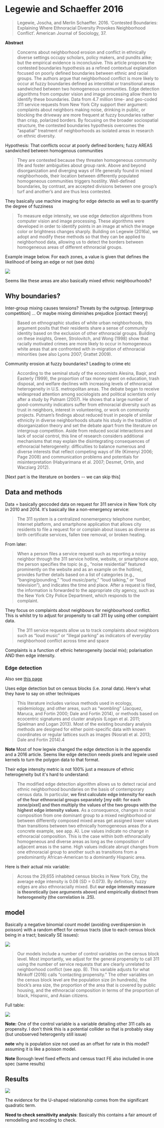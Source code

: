 
# Legewie and Schaeffer 2016

> Legewie, Joscha, and Merlin Schaeffer. 2016. ‘Contested Boundaries: Explaining Where Ethnoracial Diversity Provokes Neighborhood Conflict’. American Journal of Sociology, 37.

**Abstract**
> Concerns about neighborhood erosion and conflict in ethnically diverse settings occupy scholars, policy makers, and pundits alike; but the empirical evidence is inconclusive. This article proposes the contested boundaries hypothesis as a refined contextual explanation focused on poorly defined boundaries between ethnic and racial groups. The authors argue that neighborhood conflict is more likely to occur at fuzzy boundaries defined as interstitial or transitional areas sandwiched between two homogeneous communities. Edge detection algorithms from computer vision and image processing allow them to identify these boundaries. Data from 4.7 million time- and geo-coded 311 service requests from New York City support their argument: complaints about neighbors making noise, drinking in public, or blocking the driveway are more frequent at fuzzy boundaries rather than crisp, polarized borders. By focusing on the broader sociospatial structure, the contested boundaries hypothesis overcomes the “aspatial” treatment of neighborhoods as isolated areas in research on ethnic diversity.

Hypothesis: That conflicts occur at poorly defined borders; fuzzy AREAS sandwiched between homogenous communities

> They are contested because they threaten homogeneous community life and foster ambiguities about group rank. Above and beyond disorganization and diverging ways of life generally found in mixed neighborhoods, their location between differently populated homogeneous communities triggers hostility. Well-defined boundaries, by contrast, are accepted divisions between one group’s turf and another’s and are thus less contested.

They basically use machine imaging for edge detectio as well as to quantify the degree of fuzziness

> To measure edge intensity, we use edge detection algorithms from computer vision and image processing. These algorithms were developed in order to identify points in an image at which the image color or brightness changes sharply. Building on Legewie (2016a), we adopt and modify these methods so that they can be applied to neighborhood data, allowing us to detect the borders between homogeneous areas of different ethnoracial groups.

Example image below. For each zones, a value is given that defines the likelihood of being an edge or not (see dots)

![](assets/markdown-img-paste-20201023114907534.png)

Seems like these areas are also basically mixed ethnic neighbourhoods?

##  Why boundaries?

Inter-group mixing causes tensions? Threats by the outgroup. [intergroup competition]
... Or maybe mixing diminishes prejudice [contact theory]

> Based on ethnographic studies of white urban neighborhoods, this argument posits that their residents share a sense of community identity based on the exclusion of other ethnoracial groups. Building on these insights, Green, Strolovitch, and Wong (1998) show that racially motivated crimes are more likely to occur in homogeneous white areas that are confronted with in-migration of ethnoracial minorities (see also Lyons 2007; Grattet 2009).

Community erosion at fuzzy boundaries? Leading to crime etc

> According to the seminal study of the economists Alesina, Baqir, and Easterly (1999), the proportion of tax money spent on education, trash disposal, and welfare declines with increasing levels of ethnoracial heterogeneity in U.S. metropolitan areas. The debate began to receive widespread attention among sociologists and political scientists only after a study by Putnam (2007). He shows that a large number of good-community indicators suffer from ethnoracial diversity such as trust in neighbors, interest in volunteering, or work on community projects. Putnam’s findings about reduced trust in people of similar ethnicity in diverse neighborhoods situate his study in the tradition of disorganization theory and set the debate apart from the literature on intergroup competition. Aside from reduced social interactions and lack of social control, this line of research considers additional mechanisms that may explain the disintegrating consequences of ethnoracial heterogeneity: difficulties to balance numerous and diverse interests that reflect competing ways of life (Kimenyi 2006; Page 2008) and communication problems and potentials for misinterpretation (Habyarimana et al. 2007; Desmet, Ortín, and Wacziarg 2012).

[Next part is the literature on borders -- we can skip this]

## Data and methods

Data = basically geocoded data on request for 311 service in New York city in 2010 and 2014. It's basically like a non-emergency service:

> The 311 system is a centralized nonemergency telephone number, Internet platform, and smartphone application that allows city residents to file a request for or complain about issues as diverse as birth certificate services, fallen tree removal, or broken heating.

From later:

> When a person files a service request such as reporting a noisy neighbor through the 311 service hotline, website, or smartphone app, the person specifies the topic (e.g., “noise residential” featured prominently on the website and as an example on the hotline), provides further details based on a list of categories (e.g., “banging/pounding,” “loud music/party,” “loud talking,” or “loud television”), and indicates the time and place. After a request is filed, the information is forwarded to the appropriate city agency, such as the New York City Police Department, which responds to the complaint.

They focus on complaints about neighbours for neighbourhood conflict. This is whilst try to adjust for propensity to call 311 by using other complaint data.

> The 311 service requests allow us to track complaints about neighbors such as “loud music” or “illegal parking” as indicators of everyday neighborhood conflict across time and space

Complaints is a function of ethnic heterogeneity (social mix); polarisation AND then edge intensity.

### Edge detection

Also see [this page](edge-detection.md)

Uses edge detection but on census blocks (i.e. zonal data). Here's what they have to say on other techniques

> This literature includes various methods used in ecology, epidemiology, and other areas, such as “wombling” (Jacquez, Maruca, and Fortin 2000; Dale and Fortin 2014), or methods based on ecocentric signatures and cluster analysis (Logan et al. 2011; Spielman and Logan 2013). Most of the existing boundary analysis methods are designed for either point-specific data with known coordinates or regular lattices such as images (Nosrati et al. 2013; Dale and Fortin 2014).4

**Note** Most of how legwie changed the edge detection is in the appendix and a 2016 article. Seems like edge detection needs pixels and legwie used kernels to turn the polygon data to that format.

Their edge intensity metric is not 100% just a measure of ethnic heterogeneity but it's hard to understand:

> The modified edge detection algorithm allows us to detect racial and ethnic neighborhood boundaries on the basis of contemporary census data. In particular, **we first calculate edge intensity for each of the four ethnoracial groups separately [my edit: for each zone/pixel] and then multiply the values of the two groups with the highest edge intensity values**. As a consequence, changes in racial composition from one dominant group to a mixed neighborhood or between differently composed mixed areas get assigned lower values than transitions between two ethnically homogeneous areas (for a concrete example, see app. A). Low values indicate no change in ethnoracial composition. This is the case within both ethnoracially homogeneous and diverse areas as long as the composition of adjacent areas is the same. High values indicate abrupt changes from one ethnoracial group to another such as transitions from a predominantly African-American to a dominantly Hispanic area.

Here is their actual mix variable:

> Across the 29,655 inhabited census blocks in New York City, the average edge intensity is 0.08 (SD = 0.073). By definition, fuzzy edges are also ethnoracially mixed. But **our edge intensity measure is theoretically (see arguments above) and empirically distinct from heterogeneity (the correlation is .25).**

## model
Basically a negative binomial count model (avoiding overdispersion in poisson) with a random effect for census tracts (due to each census block being in a tract; basically SE issues):

![](assets/markdown-img-paste-20201026144703235.png)

> Our models include a number of control variables on the census block level. Most importantly, we adjust for the general propensity to call 311 using the number of service requests that are clearly unrelated to neighborhood conflict (see app. B). This variable adjusts for what Minkoff (2016) calls “contacting propensity.” The other variables on the census block level are the population size (in hundreds), the block’s area size, the proportion of the area that is covered by public housing, and the ethnoracial composition in terms of the proportion of black, Hispanic, and Asian citizens.

Full table:

![](assets/markdown-img-paste-20201026145604239.png)

**Note:** One of the control variable is a variable detailing other 311 calls as propensity. I don't think this is a potential collider so that is probably okay (but unobserved heterogenity still issue)

**note** why is population size not used as an offset for rate in this model? assuming it is like a poisson model.

**Note** Borough level fixed effects and census tract FE also included in one spec (same results)

## Results

![](assets/markdown-img-paste-20201026145740215.png)

The evidence for the U-shaped relationship comes from the significant quadratic term.

**Need to check sensitivity analysis**: Basically this contains a fair amount of remodelling and recoding to check.  
